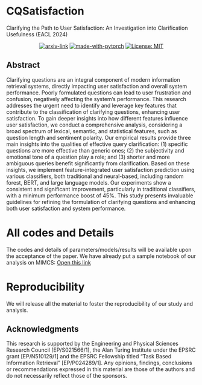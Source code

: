 # CQSatisfaction
Clarifying the Path to User Satisfaction: An Investigation into Clarification Usefulness (EACL 2024)

<div align="center">

  [![arxiv-link](https://img.shields.io/badge/Paper-PDF-red?style=flat&logo=arXiv&logoColor=red)](https://arxiv.org/abs/2402.01934)
  [![made-with-pytorch](https://img.shields.io/badge/Made%20with-PyTorch-brightgreen)](https://pytorch.org/)
  [![License: MIT](https://img.shields.io/badge/License-MIT-yellow.svg)](https://opensource.org/licenses/MIT)
</div>

## Abstract
Clarifying questions are an integral component of modern information retrieval systems, directly impacting user satisfaction and overall system performance. Poorly formulated questions can lead to user frustration and confusion, negatively affecting the system’s performance. This research addresses the urgent need to identify and leverage key features that contribute to the classification of clarifying questions, enhancing user satisfaction. To gain deeper insights into how different features influence user satisfaction, we conduct a comprehensive analysis, considering a broad spectrum of lexical, semantic, and statistical features, such as question length and sentiment polarity. Our empirical results provide three main insights into the qualities of effective query clarification: (1) specific questions are more effective than generic ones; (2) the subjectivity and emotional tone of a question play a role; and (3) shorter and more ambiguous queries benefit significantly from clarification. Based on these insights, we implement feature-integrated user satisfaction prediction using various classifiers, both traditional and neural-based, including random forest, BERT, and large language models. Our experiments show a consistent and significant improvement, particularly in traditional classifiers, with a minimum performance boost of 45%. This study presents invaluable guidelines for refining the formulation of clarifying questions and enhancing both user satisfaction and system performance.


# All codes and Details
The codes and details of parameters/models/results will be available upon the acceptance of the paper. We have already put a sample notebook of our analysis on MIMCS: [Open this link](https://github.com/rahmanidashti/CQSatisfaction/blob/main/MIMICS_Characteristics.ipynb) 

# Reproducibility
We will release all the material to foster the reproducibility of our study and analysis.

## Acknowledgments
This research is supported by the Engineering and Physical Sciences Research Council [EP/S021566/1], the Alan Turing Institute under the EPSRC grant [EP/N510129/1] and the EPSRC Fellowship titled “Task Based Information Retrieval” [EP/P024289/1]. Any opinions, findings, conclusions or recommendations expressed in this material are those of the authors and do not necessarily reflect those of the sponsors.
